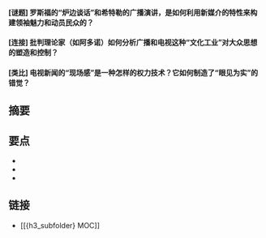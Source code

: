 #### [谜题] 罗斯福的“炉边谈话”和希特勒的广播演讲，是如何利用新媒介的特性来构建领袖魅力和动员民众的？


#### [连接] 批判理论家（如阿多诺）如何分析广播和电视这种“文化工业”对大众思想的塑造和控制？


#### [类比] 电视新闻的“现场感”是一种怎样的权力技术？它如何制造了“眼见为实”的错觉？


## 摘要


## 要点

- 
- 
- 

## 链接

- [[{h3_subfolder} MOC]]
